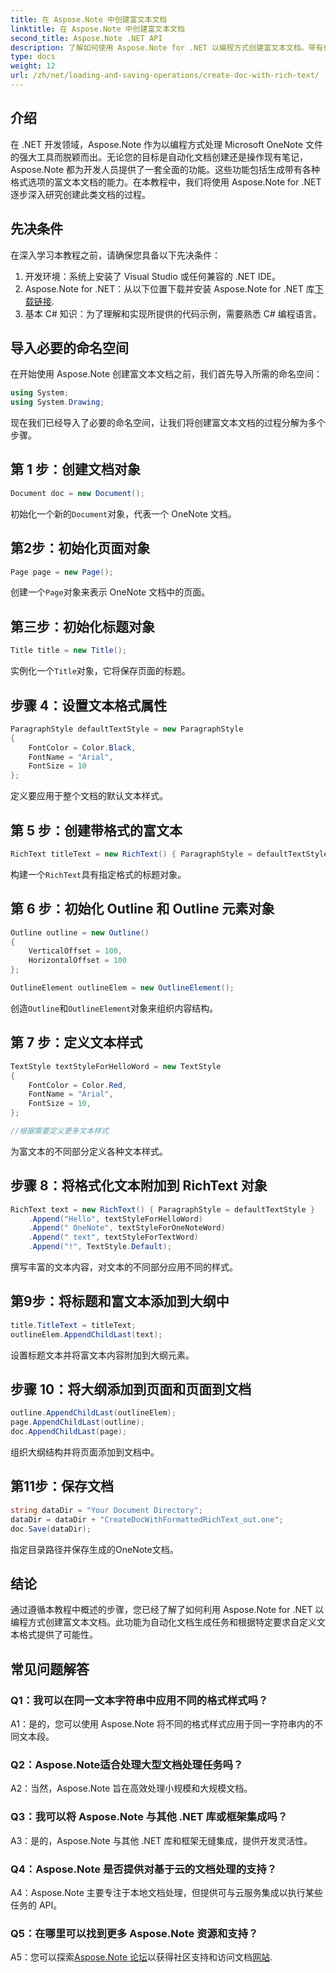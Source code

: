 ```yaml
---
title: 在 Aspose.Note 中创建富文本文档
linktitle: 在 Aspose.Note 中创建富文本文档
second_title: Aspose.Note .NET API
description: 了解如何使用 Aspose.Note for .NET 以编程方式创建富文本文档。带有代码示例的分步指南。
type: docs
weight: 12
url: /zh/net/loading-and-saving-operations/create-doc-with-rich-text/
---
```

## 介绍

在 .NET 开发领域，Aspose.Note 作为以编程方式处理 Microsoft OneNote 文件的强大工具而脱颖而出。无论您的目标是自动化文档创建还是操作现有笔记，Aspose.Note 都为开发人员提供了一套全面的功能。这些功能包括生成带有各种格式选项的富文本文档的能力。在本教程中，我们将使用 Aspose.Note for .NET 逐步深入研究创建此类文档的过程。

## 先决条件

在深入学习本教程之前，请确保您具备以下先决条件：

1. 开发环境：系统上安装了 Visual Studio 或任何兼容的 .NET IDE。
2.  Aspose.Note for .NET：从以下位置下载并安装 Aspose.Note for .NET 库[下载链接](https://releases.aspose.com/note/net/).
3. 基本 C# 知识：为了理解和实现所提供的代码示例，需要熟悉 C# 编程语言。

## 导入必要的命名空间

在开始使用 Aspose.Note 创建富文本文档之前，我们首先导入所需的命名空间：

```csharp
using System;
using System.Drawing;
```

现在我们已经导入了必要的命名空间，让我们将创建富文本文档的过程分解为多个步骤。

## 第 1 步：创建文档对象

```csharp
Document doc = new Document();
```

初始化一个新的`Document`对象，代表一个 OneNote 文档。

## 第2步：初始化页面对象

```csharp
Page page = new Page();
```

创建一个`Page`对象来表示 OneNote 文档中的页面。

## 第三步：初始化标题对象

```csharp
Title title = new Title();
```

实例化一个`Title`对象，它将保存页面的标题。

## 步骤 4：设置文本格式属性

```csharp
ParagraphStyle defaultTextStyle = new ParagraphStyle
{
    FontColor = Color.Black,
    FontName = "Arial",
    FontSize = 10
};
```

定义要应用于整个文档的默认文本样式。

## 第 5 步：创建带格式的富文本

```csharp
RichText titleText = new RichText() { ParagraphStyle = defaultTextStyle }.Append("Title!");
```

构建一个`RichText`具有指定格式的标题对象。

## 第 6 步：初始化 Outline 和 Outline 元素对象

```csharp
Outline outline = new Outline()
{
    VerticalOffset = 100,
    HorizontalOffset = 100
};

OutlineElement outlineElem = new OutlineElement();
```

创造`Outline`和`OutlineElement`对象来组织内容结构。

## 第 7 步：定义文本样式

```csharp
TextStyle textStyleForHelloWord = new TextStyle
{
    FontColor = Color.Red,
    FontName = "Arial",
    FontSize = 10,
};

//根据需要定义更多文本样式
```

为富文本的不同部分定义各种文本样式。

## 步骤 8：将格式化文本附加到 RichText 对象

```csharp
RichText text = new RichText() { ParagraphStyle = defaultTextStyle }
    .Append("Hello", textStyleForHelloWord)
    .Append(" OneNote", textStyleForOneNoteWord)
    .Append(" text", textStyleForTextWord)
    .Append("!", TextStyle.Default);
```

撰写丰富的文本内容，对文本的不同部分应用不同的样式。

## 第9步：将标题和富文本添加到大纲中

```csharp
title.TitleText = titleText;
outlineElem.AppendChildLast(text);
```

设置标题文本并将富文本内容附加到大纲元素。

## 步骤 10：将大纲添加到页面和页面到文档

```csharp
outline.AppendChildLast(outlineElem);
page.AppendChildLast(outline);
doc.AppendChildLast(page);
```

组织大纲结构并将页面添加到文档中。

## 第11步：保存文档

```csharp
string dataDir = "Your Document Directory";
dataDir = dataDir + "CreateDocWithFormattedRichText_out.one";
doc.Save(dataDir);
```

指定目录路径并保存生成的OneNote文档。

## 结论

通过遵循本教程中概述的步骤，您已经了解了如何利用 Aspose.Note for .NET 以编程方式创建富文本文档。此功能为自动化文档生成任务和根据特定要求自定义文本格式提供了可能性。

## 常见问题解答

### Q1：我可以在同一文本字符串中应用不同的格式样式吗？

A1：是的，您可以使用 Aspose.Note 将不同的格式样式应用于同一字符串内的不同文本段。

### Q2：Aspose.Note适合处理大型文档处理任务吗？

A2：当然，Aspose.Note 旨在高效处理小规模和大规模文档。

### Q3：我可以将 Aspose.Note 与其他 .NET 库或框架集成吗？

A3：是的，Aspose.Note 与其他 .NET 库和框架无缝集成，提供开发灵活性。

### Q4：Aspose.Note 是否提供对基于云的文档处理的支持？

A4：Aspose.Note 主要专注于本地文档处理，但提供可与云服务集成以执行某些任务的 API。

### Q5：在哪里可以找到更多 Aspose.Note 资源和支持？

 A5：您可以探索[Aspose.Note 论坛](https://forum.aspose.com/c/note/28)以获得社区支持和访问文档[网站](https://reference.aspose.com/note/net/).